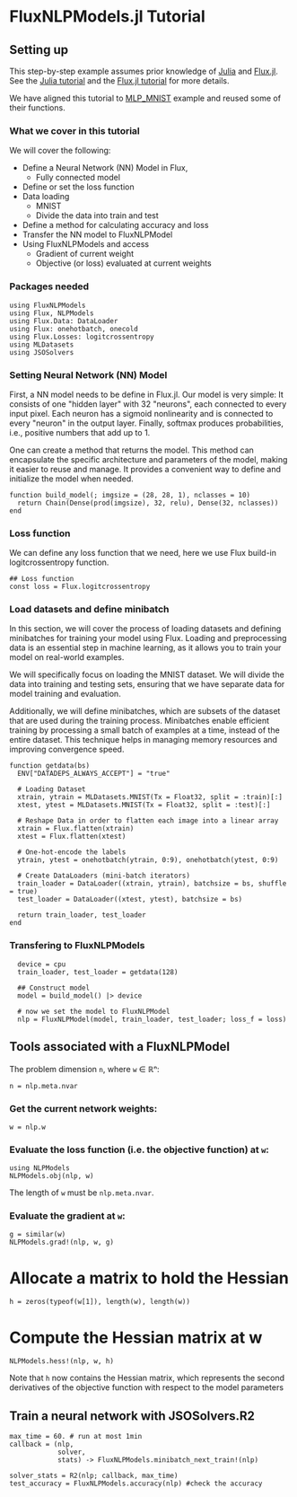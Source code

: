 # FluxNLPModels.jl Tutorial

## Setting up 
This step-by-step example assumes prior knowledge of [Julia](https://julialang.org/) and [Flux.jl](https://github.com/FluxML/Flux.jl).
See the [Julia tutorial](https://julialang.org/learning/) and the [Flux.jl tutorial](https://fluxml.ai/Flux.jl/stable/models/quickstart/#man-quickstart) for more details.


We have aligned this tutorial to [MLP_MNIST](https://github.com/FluxML/model-zoo/blob/master/vision/mlp_mnist/mlp_mnist.jl) example and reused some of their functions.

### What we cover in this tutorial

We will cover the following:

- Define a Neural Network (NN) Model in Flux, 
  - Fully connected model
- Define or set the loss function
- Data loading
  - MNIST 
  - Divide the data into train and test
- Define a method for calculating accuracy and loss
- Transfer the NN model to FluxNLPModel 
- Using FluxNLPModels and access 
  - Gradient of current weight
  - Objective (or loss) evaluated at current weights 


### Packages needed
```@example FluxNLPModel
using FluxNLPModels
using Flux, NLPModels
using Flux.Data: DataLoader
using Flux: onehotbatch, onecold
using Flux.Losses: logitcrossentropy
using MLDatasets
using JSOSolvers
```

### Setting Neural Network (NN) Model

First, a NN model needs to be define in Flux.jl.
Our model is very simple: It consists of one "hidden layer" with 32 "neurons", each connected to every input pixel. Each neuron has a sigmoid nonlinearity and is connected to every "neuron" in the output layer. Finally, softmax produces probabilities, i.e., positive numbers that add up to 1.

One can create a method that returns the model. This method can encapsulate the specific architecture and parameters of the model, making it easier to reuse and manage. It provides a convenient way to define and initialize the model when needed.

```@example FluxNLPModel
function build_model(; imgsize = (28, 28, 1), nclasses = 10)
  return Chain(Dense(prod(imgsize), 32, relu), Dense(32, nclasses)) 
end
```

### Loss function

We can define any loss function that we need, here we use Flux build-in logitcrossentropy function. 
```@example FluxNLPModel
## Loss function
const loss = Flux.logitcrossentropy
```

### Load datasets and define minibatch 
In this section, we will cover the process of loading datasets and defining minibatches for training your model using Flux. Loading and preprocessing data is an essential step in machine learning, as it allows you to train your model on real-world examples.

We will specifically focus on loading the MNIST dataset. We will divide the data into training and testing sets, ensuring that we have separate data for model training and evaluation.

Additionally, we will define minibatches, which are subsets of the dataset that are used during the training process. Minibatches enable efficient training by processing a small batch of examples at a time, instead of the entire dataset. This technique helps in managing memory resources and improving convergence speed.

```@example FluxNLPModel
function getdata(bs)
  ENV["DATADEPS_ALWAYS_ACCEPT"] = "true"

  # Loading Dataset	
  xtrain, ytrain = MLDatasets.MNIST(Tx = Float32, split = :train)[:]
  xtest, ytest = MLDatasets.MNIST(Tx = Float32, split = :test)[:]

  # Reshape Data in order to flatten each image into a linear array
  xtrain = Flux.flatten(xtrain)
  xtest = Flux.flatten(xtest)

  # One-hot-encode the labels
  ytrain, ytest = onehotbatch(ytrain, 0:9), onehotbatch(ytest, 0:9)

  # Create DataLoaders (mini-batch iterators)
  train_loader = DataLoader((xtrain, ytrain), batchsize = bs, shuffle = true)
  test_loader = DataLoader((xtest, ytest), batchsize = bs)

  return train_loader, test_loader
end
```

### Transfering to FluxNLPModels

```@example FluxNLPModel
  device = cpu
  train_loader, test_loader = getdata(128)

  ## Construct model
  model = build_model() |> device

  # now we set the model to FluxNLPModel
  nlp = FluxNLPModel(model, train_loader, test_loader; loss_f = loss)
```

## Tools associated with a FluxNLPModel
The problem dimension `n`, where `w` ∈ ℝⁿ:
```@example FluxNLPModel
n = nlp.meta.nvar
```

### Get the current network weights:
```@example FluxNLPModel
w = nlp.w
```

### Evaluate the loss function (i.e. the objective function) at `w`:
```@example FluxNLPModel
using NLPModels
NLPModels.obj(nlp, w)
```
The length of `w` must be `nlp.meta.nvar`.

### Evaluate the gradient at `w`:
```@example FluxNLPModel
g = similar(w)
NLPModels.grad!(nlp, w, g)
```

# Allocate a matrix to hold the Hessian
```@example FluxNLPModels
h = zeros(typeof(w[1]), length(w), length(w))
```
# Compute the Hessian matrix at w
```@example FluxNLPModels
NLPModels.hess!(nlp, w, h)
```
Note that `h` now contains the Hessian matrix, which represents the second derivatives of the objective function with respect to the model parameters

## Train a neural network with JSOSolvers.R2

```@example FluxNLPModel
max_time = 60. # run at most 1min
callback = (nlp, 
            solver, 
            stats) -> FluxNLPModels.minibatch_next_train!(nlp)

solver_stats = R2(nlp; callback, max_time)
test_accuracy = FluxNLPModels.accuracy(nlp) #check the accuracy
```